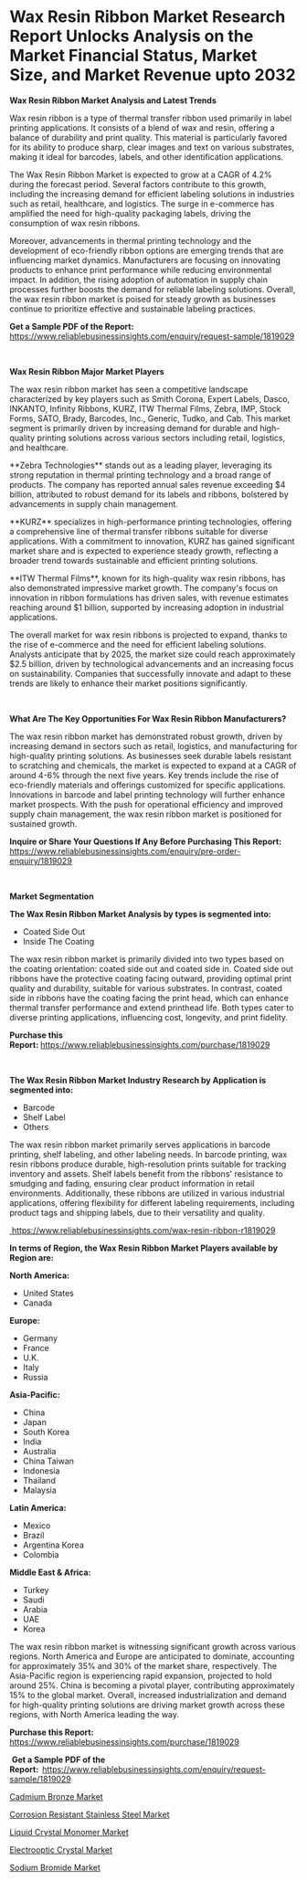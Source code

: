 <p><h1>Wax Resin Ribbon Market Research Report Unlocks Analysis on the Market Financial Status, Market Size, and Market Revenue upto 2032</h1></p><p><strong>Wax Resin Ribbon Market Analysis and Latest Trends</strong></p>
<p><p>Wax resin ribbon is a type of thermal transfer ribbon used primarily in label printing applications. It consists of a blend of wax and resin, offering a balance of durability and print quality. This material is particularly favored for its ability to produce sharp, clear images and text on various substrates, making it ideal for barcodes, labels, and other identification applications.</p><p>The Wax Resin Ribbon Market is expected to grow at a CAGR of 4.2% during the forecast period. Several factors contribute to this growth, including the increasing demand for efficient labeling solutions in industries such as retail, healthcare, and logistics. The surge in e-commerce has amplified the need for high-quality packaging labels, driving the consumption of wax resin ribbons. </p><p>Moreover, advancements in thermal printing technology and the development of eco-friendly ribbon options are emerging trends that are influencing market dynamics. Manufacturers are focusing on innovating products to enhance print performance while reducing environmental impact. In addition, the rising adoption of automation in supply chain processes further boosts the demand for reliable labeling solutions. Overall, the wax resin ribbon market is poised for steady growth as businesses continue to prioritize effective and sustainable labeling practices.</p></p>
<p><strong>Get a Sample PDF of the Report:&nbsp;</strong> <a href="https://www.reliablebusinessinsights.com/enquiry/request-sample/1819029?utm_campaign=57&utm_medium=2&utm_source=Github&utm_content=ia&utm_term=01042025&utm_id=wax-resin-ribbon">https://www.reliablebusinessinsights.com/enquiry/request-sample/1819029</a></p>
<p>&nbsp;</p>
<p><strong>Wax Resin Ribbon Major Market Players</strong></p>
<p><p>The wax resin ribbon market has seen a competitive landscape characterized by key players such as Smith Corona, Expert Labels, Dasco, INKANTO, Infinity Ribbons, KURZ, ITW Thermal Films, Zebra, IMP, Stock Forms, SATO, Brady, Barcodes, Inc., Generic, Tudko, and Cab. This market segment is primarily driven by increasing demand for durable and high-quality printing solutions across various sectors including retail, logistics, and healthcare.</p><p>**Zebra Technologies** stands out as a leading player, leveraging its strong reputation in thermal printing technology and a broad range of products. The company has reported annual sales revenue exceeding $4 billion, attributed to robust demand for its labels and ribbons, bolstered by advancements in supply chain management.</p><p>**KURZ** specializes in high-performance printing technologies, offering a comprehensive line of thermal transfer ribbons suitable for diverse applications. With a commitment to innovation, KURZ has gained significant market share and is expected to experience steady growth, reflecting a broader trend towards sustainable and efficient printing solutions.</p><p>**ITW Thermal Films**, known for its high-quality wax resin ribbons, has also demonstrated impressive market growth. The company's focus on innovation in ribbon formulations has driven sales, with revenue estimates reaching around $1 billion, supported by increasing adoption in industrial applications.</p><p>The overall market for wax resin ribbons is projected to expand, thanks to the rise of e-commerce and the need for efficient labeling solutions. Analysts anticipate that by 2025, the market size could reach approximately $2.5 billion, driven by technological advancements and an increasing focus on sustainability. Companies that successfully innovate and adapt to these trends are likely to enhance their market positions significantly.</p></p>
<p>&nbsp;</p>
<p><strong>What Are The Key Opportunities For Wax Resin Ribbon Manufacturers?</strong></p>
<p><p>The wax resin ribbon market has demonstrated robust growth, driven by increasing demand in sectors such as retail, logistics, and manufacturing for high-quality printing solutions. As businesses seek durable labels resistant to scratching and chemicals, the market is expected to expand at a CAGR of around 4-6% through the next five years. Key trends include the rise of eco-friendly materials and offerings customized for specific applications. Innovations in barcode and label printing technology will further enhance market prospects. With the push for operational efficiency and improved supply chain management, the wax resin ribbon market is positioned for sustained growth.</p></p>
<p><strong>Inquire or Share Your Questions If Any Before Purchasing This Report:</strong> <a href="https://www.reliablebusinessinsights.com/enquiry/pre-order-enquiry/1819029?utm_campaign=57&utm_medium=2&utm_source=Github&utm_content=ia&utm_term=01042025&utm_id=wax-resin-ribbon">https://www.reliablebusinessinsights.com/enquiry/pre-order-enquiry/1819029</a></p>
<p>&nbsp;</p>
<p><strong>Market Segmentation</strong></p>
<p><strong>The Wax Resin Ribbon Market Analysis by types is segmented into:</strong></p>
<p><ul><li>Coated Side Out</li><li>Inside The Coating</li></ul></p>
<p><p>The wax resin ribbon market is primarily divided into two types based on the coating orientation: coated side out and coated side in. Coated side out ribbons have the protective coating facing outward, providing optimal print quality and durability, suitable for various substrates. In contrast, coated side in ribbons have the coating facing the print head, which can enhance thermal transfer performance and extend printhead life. Both types cater to diverse printing applications, influencing cost, longevity, and print fidelity.</p></p>
<p><strong>Purchase this Report:&nbsp;</strong><a href="https://www.reliablebusinessinsights.com/purchase/1819029?utm_campaign=57&utm_medium=2&utm_source=Github&utm_content=ia&utm_term=01042025&utm_id=wax-resin-ribbon">https://www.reliablebusinessinsights.com/purchase/1819029</a></p>
<p>&nbsp;</p>
<p><strong>The Wax Resin Ribbon Market Industry Research by Application is segmented into:</strong></p>
<p><ul><li>Barcode</li><li>Shelf Label</li><li>Others</li></ul></p>
<p><p>The wax resin ribbon market primarily serves applications in barcode printing, shelf labeling, and other labeling needs. In barcode printing, wax resin ribbons produce durable, high-resolution prints suitable for tracking inventory and assets. Shelf labels benefit from the ribbons' resistance to smudging and fading, ensuring clear product information in retail environments. Additionally, these ribbons are utilized in various industrial applications, offering flexibility for different labeling requirements, including product tags and shipping labels, due to their versatility and quality.</p></p>
<p><a href="https://www.reliablebusinessinsights.com/wax-resin-ribbon-r1819029?utm_campaign=57&utm_medium=2&utm_source=Github&utm_content=ia&utm_term=01042025&utm_id=wax-resin-ribbon">&nbsp;https://www.reliablebusinessinsights.com/wax-resin-ribbon-r1819029</a></p>
<p><strong>In terms of Region, the Wax Resin Ribbon Market Players available by Region are:</strong></p>
<p>
    <p> <strong> North America: </strong>
        <ul>
            <li>United States</li>
            <li>Canada</li>
        </ul>
        </p> 
    <p> <strong> Europe: </strong>
        <ul>
            <li>Germany</li>
            <li>France</li>
            <li>U.K.</li>
            <li>Italy</li>
            <li>Russia</li>
        </ul>
        </p> 
    <p> <strong> Asia-Pacific: </strong>
        <ul>
            <li>China</li>
            <li>Japan</li>
            <li>South Korea</li>
            <li>India</li>
            <li>Australia</li>
            <li>China Taiwan</li>
            <li>Indonesia</li>
            <li>Thailand</li>
            <li>Malaysia</li>
        </ul>
        </p> 
    <p> <strong> Latin America: </strong>
        <ul>
            <li>Mexico</li>
            <li>Brazil</li>
            <li>Argentina Korea</li>
            <li>Colombia</li>
        </ul>
        </p> 
    <p> <strong> Middle East & Africa: </strong>
        <ul>
            <li>Turkey</li>
            <li>Saudi</li>
            <li>Arabia</li>
            <li>UAE</li>
            <li>Korea</li>
        </ul>
    </p>
    </p>
<p><p>The wax resin ribbon market is witnessing significant growth across various regions. North America and Europe are anticipated to dominate, accounting for approximately 35% and 30% of the market share, respectively. The Asia-Pacific region is experiencing rapid expansion, projected to hold around 25%. China is becoming a pivotal player, contributing approximately 15% to the global market. Overall, increased industrialization and demand for high-quality printing solutions are driving market growth across these regions, with North America leading the way.</p></p>
<p><strong>Purchase this Report: </strong><a href="https://www.reliablebusinessinsights.com/purchase/1819029?utm_campaign=57&utm_medium=2&utm_source=Github&utm_content=ia&utm_term=01042025&utm_id=wax-resin-ribbon">https://www.reliablebusinessinsights.com/purchase/1819029</a></p>
<p>&nbsp;<strong>Get a Sample PDF of the Report:&nbsp;&nbsp;</strong><a href="https://www.reliablebusinessinsights.com/enquiry/request-sample/1819029?utm_campaign=57&utm_medium=2&utm_source=Github&utm_content=ia&utm_term=01042025&utm_id=wax-resin-ribbon">https://www.reliablebusinessinsights.com/enquiry/request-sample/1819029</a></p>
<p><strong></strong></p>
<p><p><a href="https://github.com/zeyddaddo4/Market-Research-Report-List-1/blob/main/cadmium-bronze-market.md?utm_campaign=57&utm_medium=2&utm_source=Github&utm_content=ia&utm_term=01042025&utm_id=wax-resin-ribbon">Cadmium Bronze Market</a></p><p><a href="https://github.com/snakewaduddx/Market-Research-Report-List-1/blob/main/corrosion-resistant-stainless-steel-market.md?utm_campaign=57&utm_medium=2&utm_source=Github&utm_content=ia&utm_term=01042025&utm_id=wax-resin-ribbon">Corrosion Resistant Stainless Steel Market</a></p><p><a href="https://github.com/siriocooch4a/Market-Research-Report-List-1/blob/main/liquid-crystal-monomer-market.md?utm_campaign=57&utm_medium=2&utm_source=Github&utm_content=ia&utm_term=01042025&utm_id=wax-resin-ribbon">Liquid Crystal Monomer Market</a></p><p><a href="https://github.com/pllahoithana9/Market-Research-Report-List-1/blob/main/electrooptic-crystal-market.md?utm_campaign=57&utm_medium=2&utm_source=Github&utm_content=ia&utm_term=01042025&utm_id=wax-resin-ribbon">Electrooptic Crystal Market</a></p><p><a href="https://github.com/sakuniniray98/Market-Research-Report-List-1/blob/main/sodium-bromide-market.md?utm_campaign=57&utm_medium=2&utm_source=Github&utm_content=ia&utm_term=01042025&utm_id=wax-resin-ribbon">Sodium Bromide Market</a></p></p>